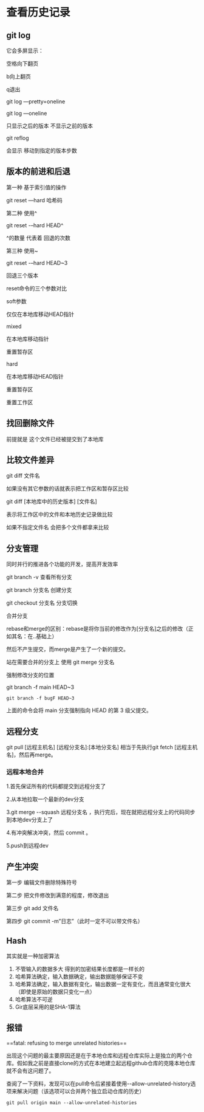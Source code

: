 # 查看历史记录

## git log

它会多屏显示：

空格向下翻页

b向上翻页

q退出

git log —pretty=oneline

git log —oneline

只显示之后的版本 不显示之前的版本

git reflog

会显示 移动到指定的版本步数

## 版本的前进和后退

第一种 基于索引值的操作

git reset —hard 哈希码

第二种 使用^

git reset -–hard HEAD^

^的数量 代表着 回退的次数

第三种 使用~

git reset -–hard HEAD~3

回退三个版本

reset命令的三个参数对比

soft参数

仅仅在本地库移动HEAD指针

mixed

在本地库移动指针

重置暂存区

hard

在本地库移动HEAD指针

重置暂存区

重置工作区

## 找回删除文件

前提就是 这个文件已经被提交到了本地库

## 比较文件差异

git diff  文件名

如果没有其它参数的话就表示把工作区和暂存区比较

git diff [本地库中的历史版本] [文件名]

表示将工作区中的文件和本地历史记录做比较

如果不指定文件名  会把多个文件都拿来比较

## 分支管理

同时并行的推进各个功能的开发，提高开发效率

git branch -v 查看所有分支

git branch 分支名  创建分支

git checkout 分支名   分支切换

合并分支

rebase和merge的区别：rebase是将你当前的修改作为[分支名]之后的修改（正如其名：在..基础上）

然后不产生提交，而merge是产生了一个新的提交。

站在需要合并的分支上 使用 git merge 分支名

强制修改分支的位置

git branch -f main HEAD~3

```
git branch -f bugF HEAD~3
```

上面的命令会将 main 分支强制指向 HEAD 的第 3 级父提交。

## 远程分支

git pull [远程主机名] [远程分支名]:[本地分支名] 相当于先执行git fetch [远程主机名]，然后再merge。

 ###  远程本地合并   

1.首先保证所有的代码都提交到远程分支了

2.从本地拉取一个最新的dev分支

3.git merge --squash 远程分支名 ，执行完后，现在就把远程分支上的代码同步到本地dev分支上了

4.有冲突解决冲突，然后 commit 。

5.push到远程dev

## 产生冲突

第一步 编辑文件删除特殊符号

第二步 把文件修改到满意的程度，修改退出

第三步 git add 文件名

第四步 git commit -m”日志”（此时一定不可以带文件名）

## Hash

其实就是一种加密算法

1. 不管输入的数据多大 得到的加密结果长度都是一样长的
2. 哈希算法确定，输入数据确定，输出数据能够保证不变
3. 哈希算法确定，输入数据有变化，输出数据一定有变化，而且通常变化很大 （即使是原始的数据只变化一点）
4. 哈希算法不可逆
5. Gir底层采用的是SHA-1算法

## 报错

==fatal: refusing to merge unrelated histories==

出现这个问题的最主要原因还是在于本地仓库和远程仓库实际上是独立的两个仓库。假如我之前是直接clone的方式在本地建立起远程github仓库的克隆本地仓库就不会有这问题了。

查阅了一下资料，发现可以在pull命令后紧接着使用--allow-unrelated-history选项来解决问题（该选项可以合并两个独立启动仓库的历史）
```git
git pull origin main --allow-unrelated-histories
```
